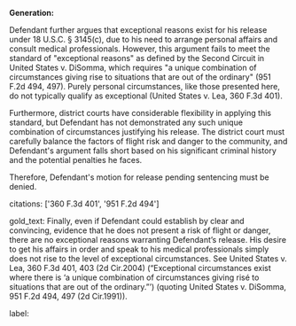 **Generation:**

Defendant further argues that exceptional reasons exist for his release under 18 U.S.C. § 3145(c), due to his need to arrange personal affairs and consult medical professionals. However, this argument fails to meet the standard of "exceptional reasons" as defined by the Second Circuit in United States v. DiSomma, which requires "a unique combination of circumstances giving rise to situations that are out of the ordinary" (951 F.2d 494, 497). Purely personal circumstances, like those presented here, do not typically qualify as exceptional (United States v. Lea, 360 F.3d 401). 

Furthermore, district courts have considerable flexibility in applying this standard, but Defendant has not demonstrated any such unique combination of circumstances justifying his release. The district court must carefully balance the factors of flight risk and danger to the community, and Defendant's argument falls short based on his significant criminal history and the potential penalties he faces.

Therefore, Defendant's motion for release pending sentencing must be denied.

citations: ['360 F.3d 401', '951 F.2d 494']

gold_text: Finally, even if Defendant could establish by clear and convincing, evidence that he does not present a risk of flight or danger, there are no exceptional reasons warranting Defendant’s release. His desire to get his affairs in order and speak to his medical professionals simply does not rise to the level of exceptional circumstances. See United States v. Lea, 360 F.3d 401, 403 (2d Cir.2004) (“Exceptional circumstances exist where there is ‘a unique combination of circumstances giving risé to situations that are out of the ordinary.”’) (quoting United States v. DiSomma, 951 F.2d 494, 497 (2d Cir.1991)).

label: 
